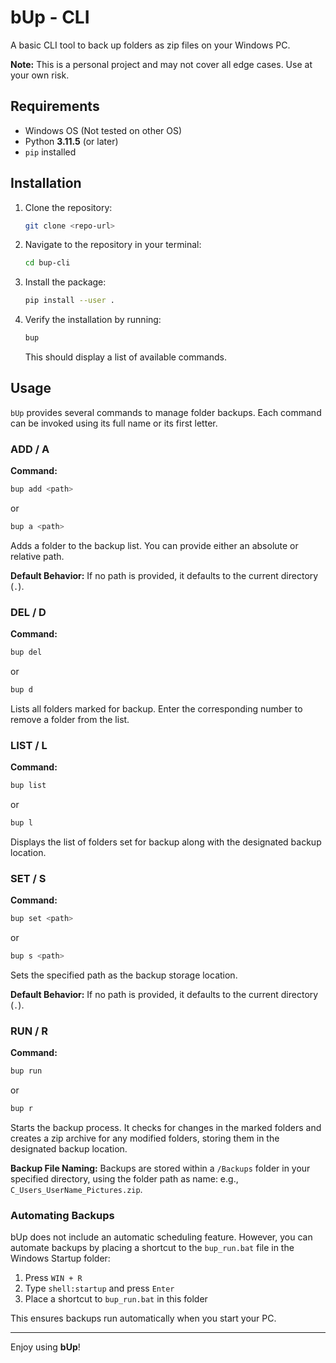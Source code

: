 # bUp - CLI

A basic CLI tool to back up folders as zip files on your Windows PC.

**Note:** This is a personal project and may not cover all edge cases. Use at your own risk.

## Requirements

- Windows OS (Not tested on other OS)
- Python **3.11.5** (or later)
- `pip` installed

## Installation

1. Clone the repository:
   ```sh
   git clone <repo-url>
   ```
2. Navigate to the repository in your terminal:
   ```sh
   cd bup-cli
   ```
3. Install the package:
   ```sh
   pip install --user .
   ```
4. Verify the installation by running:
   ```sh
   bup
   ```
   This should display a list of available commands.

## Usage

`bUp` provides several commands to manage folder backups. Each command can be invoked using its full name or its first letter.

### ADD / A

**Command:**

```sh
bup add <path>
```

or

```sh
bup a <path>
```

Adds a folder to the backup list. You can provide either an absolute or relative path.

**Default Behavior:** If no path is provided, it defaults to the current directory (`.`).

### DEL / D

**Command:**

```sh
bup del
```

or

```sh
bup d
```

Lists all folders marked for backup. Enter the corresponding number to remove a folder from the list.

### LIST / L

**Command:**

```sh
bup list
```

or

```sh
bup l
```

Displays the list of folders set for backup along with the designated backup location.

### SET / S

**Command:**

```sh
bup set <path>
```

or

```sh
bup s <path>
```

Sets the specified path as the backup storage location.

**Default Behavior:** If no path is provided, it defaults to the current directory (`.`).

### RUN / R

**Command:**

```sh
bup run
```

or

```sh
bup r
```

Starts the backup process. It checks for changes in the marked folders and creates a zip archive for any modified folders, storing them in the designated backup location.

**Backup File Naming:** Backups are stored within a `/Backups` folder in your specified directory, using the folder path as name: e.g., `C_Users_UserName_Pictures.zip`.

### Automating Backups

bUp does not include an automatic scheduling feature. However, you can automate backups by placing a shortcut to the `bup_run.bat` file in the Windows Startup folder:

1. Press `WIN + R`
2. Type `shell:startup` and press `Enter`
3. Place a shortcut to `bup_run.bat` in this folder

This ensures backups run automatically when you start your PC.

---

Enjoy using **bUp**!
